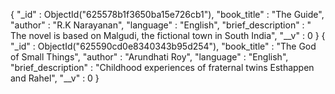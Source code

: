 {
    "_id" : ObjectId("625578b1f3650ba15e726cb1"),
    "book_title" : "The Guide",
    "author" : "R.K Narayanan",
    "language" : "English",
    "brief_description" : " The novel is based on Malgudi, the fictional town in South India",
    "__v" : 0
}
{
    "_id" : ObjectId("625590cd0e8340343b95d254"),
    "book_title" : "The God of Small Things",
    "author" : "Arundhati Roy",
    "language" : "English",
    "brief_description" : "Childhood experiences of fraternal twins Esthappen and Rahel",
    "__v" : 0
}